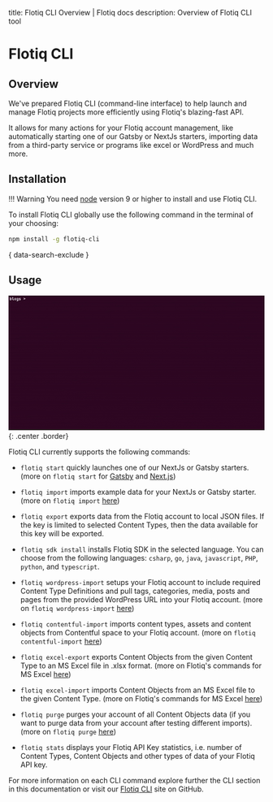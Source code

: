 title: Flotiq CLI Overview | Flotiq docs
description: Overview of Flotiq CLI tool

# Flotiq CLI

## Overview

We've prepared Flotiq CLI (command-line interface) to help launch and manage Flotiq projects more efficiently using Flotiq's blazing-fast API.

It allows for many actions for your Flotiq account management, like automatically starting one of our Gatsby or NextJs starters, importing data from a third-party service or programs like excel or WordPress and much more.

## Installation

!!! Warning
       You need [node](https://nodejs.org/en/download/) version 9 or higher to install and use Flotiq CLI.

To install Flotiq CLI globally use the following command in the terminal of your choosing:

```bash
npm install -g flotiq-cli
```
{ data-search-exclude }

## Usage

![](images/flotiq-start.gif){: .center .border}

Flotiq CLI currently supports the following commands:

* `flotiq start` quickly launches one of our NextJs or Gatsby starters. (more on `flotiq start` for [Gatsby](./starting-new-project-gatsby.md) and [Next.js](./starting-new-project-nextjs.md))

* `flotiq import` imports example data for your NextJs or Gatsby starter. (more on `flotiq import` [here](./importing-data.md))

* `flotiq export` exports data from the Flotiq account to local JSON files. If the key is limited to selected Content Types, then the data available for this key will be exported.

* `flotiq sdk install` installs Flotiq SDK in the selected language. You can choose from the following languages: `csharp`, `go`, `java`, `javascript`, `PHP`, `python`, and `typescript`.

* `flotiq wordpress-import` setups your Flotiq account to include required Content Type Definitions and pull tags, categories, media, posts and pages from the provided WordPress URL into your Flotiq account. (more on `flotiq wordpress-import` [here](./wordpress-importer.md))

* `flotiq contentful-import` imports content types, assets and content objects from Contentful space to your Flotiq account. (more on `flotiq contentful-import` [here](./contentful-importer.md))

* `flotiq excel-export` exports Content Objects from the given Content Type to an MS Excel file in .xlsx format. (more on Flotiq's commands for MS Excel [here](./excel-data-migration.md))

* `flotiq excel-import` imports Content Objects from an MS Excel file to the given Content Type. (more on Flotiq's commands for MS Excel [here](./excel-data-migration.md))

* `flotiq purge` purges your account of all Content Objects data (if you want to purge data from your account after testing different imports). (more on `flotiq purge` [here](./purge.md))

* `flotiq stats` displays your Flotiq API Key statistics, i.e. number of Content Types, Content Objects and other types of data of your Flotiq API key.

For more information on each CLI command explore further the CLI section in this documentation or visit our [Flotiq CLI](https://github.com/flotiq/flotiq-cli) site on GitHub.
